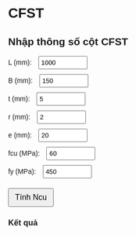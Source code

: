 # CFST

<!DOCTYPE html>
<html>
<head>
  <meta charset="UTF-8">
  <title>Tính Ncu - Cột CFST chịu lệch tâm</title>
  <style>
    body {
      font-family: Arial, sans-serif;
      padding: 20px;
    }
    label {
      display: block;
      margin-top: 10px;
    }
    input {
      width: 100px;
      padding: 4px;
      margin-left: 10px;
    }
    button {
      margin-top: 20px;
      padding: 8px 12px;
      font-size: 16px;
    }
    #result {
      margin-top: 20px;
      font-weight: bold;
      font-size: 18px;
    }
  </style>
</head>
<body>
  <h2>Nhập thông số cột CFST</h2>
  <label>L (mm): <input id="X1" type="number" value="1000"></label>
  <label>B (mm): <input id="X2" type="number" value="150"></label>
  <label>t (mm): <input id="X3" type="number" value="5"></label>
  <label>r (mm): <input id="X4" type="number" value="2"></label>
  <label>e (mm): <input id="X5" type="number" value="20"></label>
  <label>fcu (MPa): <input id="X6" type="number" value="60"></label>
  <label>fy (MPa): <input id="X7" type="number" value="450"></label>
  <button onclick="calculateNcu()">Tính Ncu</button>

  <h3>Kết quả</h3>
  <div id="result"></div>

  <script>
    function calculateNcu() {
      const X1 = parseFloat(document.getElementById('X1').value);
      const X2 = parseFloat(document.getElementById('X2').value);
      const X3 = parseFloat(document.getElementById('X3').value);
      const X4 = parseFloat(document.getElementById('X4').value);
      const X5 = parseFloat(document.getElementById('X5').value);
      const X6 = parseFloat(document.getElementById('X6').value);
      const X7 = parseFloat(document.getElementById('X7').value);

      const Y = 104.366 * X3 + 
                1062.46 * (
                  (0.00349926 * X5 + 
                  (-0.00025583 * X2 - 0.113593) * (0.0285089 * X6 - 2.67911) - 1.14448) *
                  (
                    -0.0036264 * X6 + 
                    (
                      (-0.000571857 * X2 - 0.632872) * (0.00876765 * X2 - 1.51686) + 
                      1 / (-0.0150239 * X5 - 1.27236)
                    ) * (
                      -0.00053571 * X1 + 
                      (1.70726 - 0.00492201 * X7) * (-0.166697 * X3 - 0.157546) + 
                      2.92436
                    ) + 0.835015
                  )
                ) + 368.976;

      document.getElementById('result').innerText = `Ncu = ${Y.toFixed(2)} kN`;
    }
  </script>
</body>
</html>
